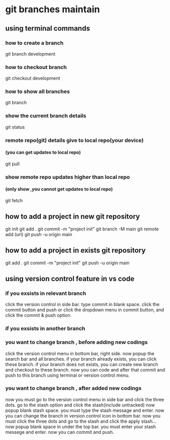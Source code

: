 # git branches maintain

## using terminal commands

### how to create a branch 
git branch development

### how to checkout branch
git checkout development

### how to show all branches
git branch

### show the current branch details
git status

### remote repo(git) details give to local repo(your device)
#### (you can get updates to local repo)
git pull

### show remote repo updates higher than local repo
#### (only show ,you cannot get updates to local repo)
git fetch



## how to add a project in new git repository

git init
git add .
git commit -m "project init"
git branch -M main
git remote add (url)
git push -u origin main


## how to add a project in exists git repository

git add .
git commit -m "project init"
git push -u origin main






## using version control feature in vs code

### if you exsists in relevant branch

click the version control  in side bar.
type commit in blank space.
click the commit button and push  or
click the dropdown menu in commit button, and click the commit & push option.



### if you exsists in another branch

### you want to change branch , before adding new codings

click the version control menu in bottom bar, right side.
now popup the search bar and all branches.
if your branch already exists, you can click these branch.
if your branch does not exists, you can create new branch and checkout to these branch.
now you can code and after that commit and push to this branch using terminal or version control menu.


### you want to change branch , after added new codings

now you must go to the version control menu in side bar and click the three dots.
go to the stash option and click the stash(include untracked)
now popup blank stash space.
you must type the stash message and enter.
now you can change the branch in version control icon in bottom bar.
now you must click the three dots and go to the stash and click the apply stash...
now popup blank space in under the top bar. you must enter your stash messege and enter.
now you can commit and push.



